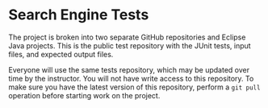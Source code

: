 Search Engine Tests
=================================================

The project is broken into two separate GitHub repositories and Eclipse Java projects.  This is the public test repository with the JUnit tests, input files, and expected output files.

Everyone will use the same tests repository, which may be updated over time by the instructor. You will not have write access to this repository. To make sure you have the latest version of this repository, perform a `git pull` operation before starting work on the project.

